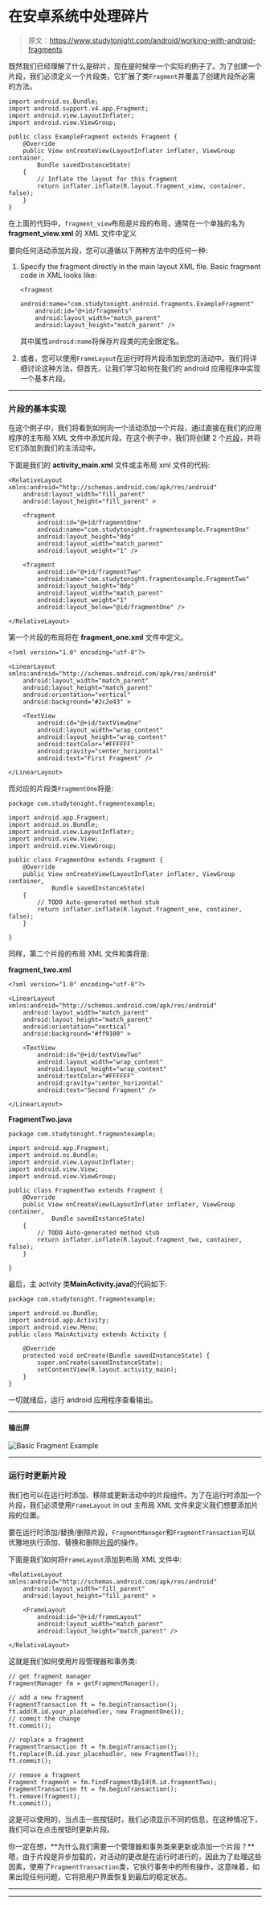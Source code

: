 # 在安卓系统中处理碎片

> 原文：<https://www.studytonight.com/android/working-with-android-fragments>

既然我们已经理解了什么是碎片，现在是时候举一个实际的例子了。为了创建一个片段，我们必须定义一个片段类，它扩展了类`Fragment`并覆盖了创建片段所必需的方法。

```
import android.os.Bundle;
import android.support.v4.app.Fragment;
import android.view.LayoutInflater;
import android.view.ViewGroup;

public class ExampleFragment extends Fragment {
    @Override
    public View onCreateView(LayoutInflater inflater, ViewGroup container,
        Bundle savedInstanceState) 
    {
        // Inflate the layout for this fragment
        return inflater.inflate(R.layout.fragment_view, container, false);
    }
}
```

在上面的代码中，`fragment_view`布局是片段的布局，通常在一个单独的名为 **fragment_view.xml** 的 XML 文件中定义

要向任何活动添加片段，您可以遵循以下两种方法中的任何一种:

1.  Specify the fragment directly in the main layout XML file. Basic fragment code in XML looks like:

    ```
    <fragment
        android:name="com.studytonight.android.fragments.ExampleFragment"
        android:id="@+id/fragments"
        android:layout_width="match_parent"
        android:layout_height="match_parent" />
    ```

    其中属性`android:name`将保存片段类的完全限定名。

2.  或者，您可以使用`FrameLayout`在运行时将片段添加到您的活动中。我们将详细讨论这种方法，但首先，让我们学习如何在我们的 android 应用程序中实现一个基本片段。

* * *

### 片段的基本实现

在这个例子中，我们将看到如何向一个活动添加一个片段，通过直接在我们的应用程序的主布局 XML 文件中添加片段。在这个例子中，我们将创建 2 个[片段](fragments-in-android)，并将它们添加到我们的主活动中。

下面是我们的 **activity_main.xml** 文件或主布局 xml 文件的代码:

```
<RelativeLayout xmlns:android="http://schemas.android.com/apk/res/android"  
    android:layout_width="fill_parent"  
    android:layout_height="fill_parent" > 

    <fragment  
        android:id="@+id/fragmentOne"  
        android:name="com.studytonight.fragmentexample.FragmentOne"  
        android:layout_height="0dp"
        android:layout_width="match_parent"
        android:layout_weight="1" /> 

    <fragment  
        android:id="@+id/fragmentTwo"  
        android:name="com.studytonight.fragmentexample.FragmentTwo"  
        android:layout_height="0dp"
        android:layout_width="match_parent"
        android:layout_weight="1"
        android:layout_below="@id/fragmentOne" />

</RelativeLayout> 
```

第一个片段的布局将在 **fragment_one.xml** 文件中定义。

```
<?xml version="1.0" encoding="utf-8"?> 

<LinearLayout xmlns:android="http://schemas.android.com/apk/res/android"  
    android:layout_width="match_parent"  
    android:layout_height="match_parent"  
    android:orientation="vertical"  
    android:background="#2c2e43" >  

    <TextView  
        android:id="@+id/textViewOne"  
        android:layout_width="wrap_content"  
        android:layout_height="wrap_content" 
        android:textColor="#FFFFFF"
        android:gravity="center_horizontal"
        android:text="First Fragment" />

</LinearLayout> 
```

而对应的片段类`FragmentOne`将是:

```
package com.studytonight.fragmentexample;  

import android.app.Fragment;  
import android.os.Bundle;  
import android.view.LayoutInflater;  
import android.view.View;  
import android.view.ViewGroup;  

public class FragmentOne extends Fragment {  
    @Override  
    public View onCreateView(LayoutInflater inflater, ViewGroup container,  
            Bundle savedInstanceState) 
    {  
        // TODO Auto-generated method stub  
        return inflater.inflate(R.layout.fragment_one, container, false);  
    }  

}
```

同样，第二个片段的布局 XML 文件和类将是:

**fragment_two.xml**

```
<?xml version="1.0" encoding="utf-8"?> 

<LinearLayout xmlns:android="http://schemas.android.com/apk/res/android"  
    android:layout_width="match_parent"  
    android:layout_height="match_parent"  
    android:orientation="vertical"  
    android:background="#ff9100" >  

    <TextView  
        android:id="@+id/textViewTwo"  
        android:layout_width="wrap_content"  
        android:layout_height="wrap_content"
        android:textColor="#FFFFFF"
        android:gravity="center_horizontal"
        android:text="Second Fragment" />

</LinearLayout> 
```

**FragmentTwo.java**

```
package com.studytonight.fragmentexample;  

import android.app.Fragment;  
import android.os.Bundle;  
import android.view.LayoutInflater;  
import android.view.View;  
import android.view.ViewGroup;  

public class FragmentTwo extends Fragment {  
    @Override  
    public View onCreateView(LayoutInflater inflater, ViewGroup container,  
            Bundle savedInstanceState) 
    {  
        // TODO Auto-generated method stub  
        return inflater.inflate(R.layout.fragment_two, container, false);  
    }  

}
```

最后，主 actvity 类**MainActivity.java**的代码如下:

```
package com.studytonight.fragmentexample;

import android.os.Bundle;  
import android.app.Activity;  
import android.view.Menu;  
public class MainActivity extends Activity {  

    @Override  
    protected void onCreate(Bundle savedInstanceState) {  
        super.onCreate(savedInstanceState);  
        setContentView(R.layout.activity_main);  
    }  
}
```

一切就绪后，运行 android 应用程序查看输出。

* * *

#### 输出屏

![Basic Fragment Example](img/83f84e83462511bda89eea934254cf4b.png)

* * *

### 运行时更新片段

我们也可以在运行时添加、移除或更新活动中的片段组件。为了在运行时添加一个片段，我们必须使用`FrameLayout` in out 主布局 XML 文件来定义我们想要添加片段的位置。

要在运行时添加/替换/删除片段，`FragmentManager`和`FragmentTransaction`可以优雅地执行添加、替换和删除[片段](fragments-in-android)的操作。

下面是我们如何将`FrameLayout`添加到布局 XML 文件中:

```
<RelativeLayout xmlns:android="http://schemas.android.com/apk/res/android"  
    android:layout_width="fill_parent"  
    android:layout_height="fill_parent" > 

    <FrameLayout  
        android:id="@+id/frameLayout"
        android:layout_width="match_parent"
        android:layout_height="match_parent" /> 

</RelativeLayout> 
```

这就是我们如何使用片段管理器和事务类:

```
// get fragment manager
FragmentManager fm = getFragmentManager();

// add a new fragment
FragmentTransaction ft = fm.beginTransaction();
ft.add(R.id.your_placehodler, new FragmentOne());
// commit the change
ft.commit();

// replace a fragment
FragmentTransaction ft = fm.beginTransaction();
ft.replace(R.id.your_placehodler, new FragmentTwo());
ft.commit();

// remove a fragment
Fragment fragment = fm.findFragmentById(R.id.fragmentTwo);
FragmentTransaction ft = fm.beginTransaction();
ft.remove(fragment);
ft.commit();
```

这是可以使用的，当点击一些按钮时，我们必须显示不同的信息，在这种情况下，我们可以在点击按钮时更新片段。

你一定在想，**为什么我们需要一个管理器和事务类来更新或添加一个片段？**嗯，由于片段是异步加载的，对活动的更改是在运行时进行的，因此为了处理这些因素，使用了`FragmentTransaction`类，它执行事务中的所有操作，这意味着，如果出现任何问题，它将把用户界面恢复到最后的稳定状态。

* * *

* * *